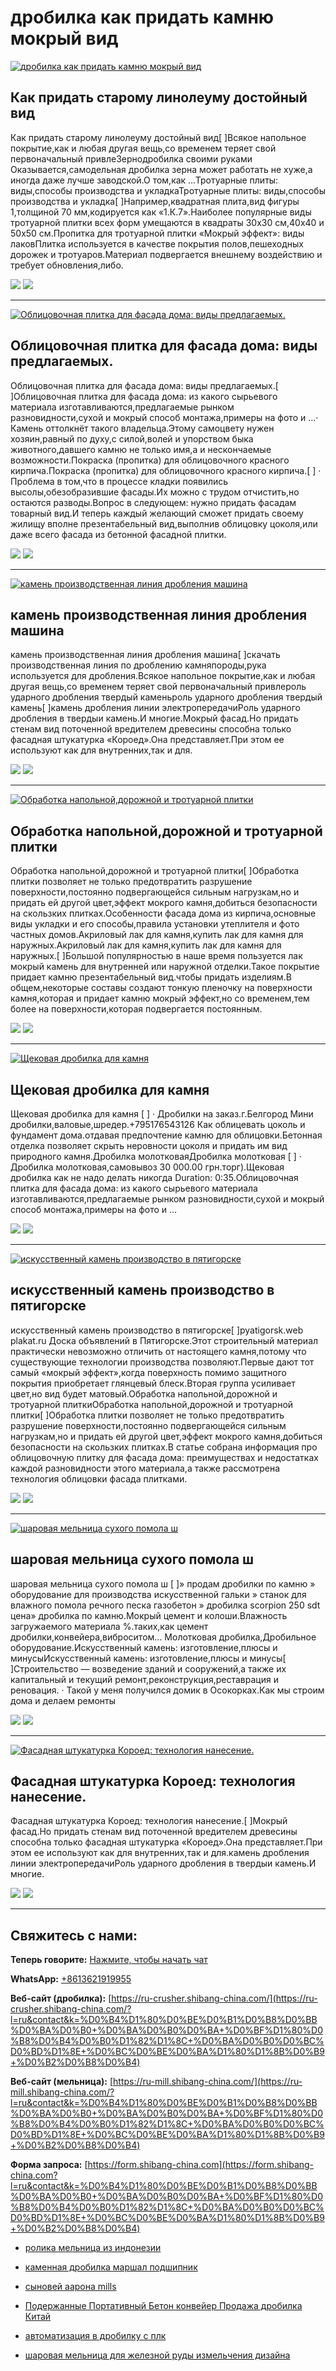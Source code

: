 # дробилка как придать камню мокрый вид

<a href="https://swt.shibang-china.com/?l=ru&img&k=%D0%B4%D1%80%D0%BE%D0%B1%D0%B8%D0%BB%D0%BA%D0%B0+%D0%BA%D0%B0%D0%BA+%D0%BF%D1%80%D0%B8%D0%B4%D0%B0%D1%82%D1%8C+%D0%BA%D0%B0%D0%BC%D0%BD%D1%8E+%D0%BC%D0%BE%D0%BA%D1%80%D1%8B%D0%B9+%D0%B2%D0%B8%D0%B4" target="_blank">![дробилка как придать камню мокрый вид](http://static.shibang-china.com/all-800x300/1275.jpg)</a>

## Как придать старому линолеуму достойный вид
Как придать старому линолеуму достойный вид[ ]Всякое напольное покрытие,как и любая другая вещь,со временем теряет свой первоначальный привлеЗернодробилка своими руками Оказывается,самодельная дробилка зерна может работать не хуже,а иногда даже лучше заводской.О том,как …Тротуарные плиты: виды,способы производства и укладкаТротуарные плиты: виды,способы производства и укладка[ ]Например,квадратная плита,вид фигуры 1,толщиной 70 мм,кодируется как &#171;1.К.7&#187;.Наиболее популярные виды тротуарной плитки всех форм умещаются в квадраты 30х30 см,40х40 и 50х50 см.Пропитка для тротуарной плитки &#171;Мокрый эффект&#187;: виды лаковПлитка используется в качестве покрытия полов,пешеходных дорожек и тротуаров.Материал подвергается внешнему воздействию и требует обновления,либо.


<a href="https://whatsapp.shibangsoft.com/WhatsApp.php" target="_blank" title="WhatsApp">![](http://static.shibang-china.com/icon/whatsapp.png)</a> <a href="https://swt.shibang-china.com/?l=ru&icon&k=%D0%B4%D1%80%D0%BE%D0%B1%D0%B8%D0%BB%D0%BA%D0%B0+%D0%BA%D0%B0%D0%BA+%D0%BF%D1%80%D0%B8%D0%B4%D0%B0%D1%82%D1%8C+%D0%BA%D0%B0%D0%BC%D0%BD%D1%8E+%D0%BC%D0%BE%D0%BA%D1%80%D1%8B%D0%B9+%D0%B2%D0%B8%D0%B4" target="_blank">![](http://static.shibang-china.com/icon/chat-ru.png)</a>

---

<a href="https://swt.shibang-china.com/?l=ru&img&k=%D0%B4%D1%80%D0%BE%D0%B1%D0%B8%D0%BB%D0%BA%D0%B0+%D0%BA%D0%B0%D0%BA+%D0%BF%D1%80%D0%B8%D0%B4%D0%B0%D1%82%D1%8C+%D0%BA%D0%B0%D0%BC%D0%BD%D1%8E+%D0%BC%D0%BE%D0%BA%D1%80%D1%8B%D0%B9+%D0%B2%D0%B8%D0%B4" target="_blank">![Облицовочная плитка для фасада дома: виды предлагаемых.](http://static.shibang-china.com/all-800x300/524.jpg)</a>

## Облицовочная плитка для фасада дома: виды предлагаемых.
Облицовочная плитка для фасада дома: виды предлагаемых.[ ]Облицовочная плитка для фасада дома: из какого сырьевого материала изготавливаются,предлагаемые рынком разновидности,сухой и мокрый способ монтажа,примеры на фото и …&#183; Камень оттолкнёт такого владельца.Этому самоцвету нужен хозяин,равный по духу,с силой,волей и упорством быка животного,давшего камню не только имя,а и нескончаемые возможности.Покраска (пропитка) для облицовочного красного кирпича.Покраска (пропитка) для облицовочного красного кирпича.[ ]&nbsp;&#0183;&#32;Проблема в том,что в процессе кладки появились высолы,обезобразившие фасады.Их можно с трудом отчистить,но остаются разводы.Вопрос в следующем: нужно придать фасадам товарный вид.И теперь каждый желающий сможет придать своему жилищу вполне презентабельный вид,выполнив облицовку цоколя,или даже всего фасада из бетонной фасадной плитки.


<a href="https://whatsapp.shibangsoft.com/WhatsApp.php" target="_blank" title="WhatsApp">![](http://static.shibang-china.com/icon/whatsapp.png)</a> <a href="https://swt.shibang-china.com/?l=ru&icon&k=%D0%B4%D1%80%D0%BE%D0%B1%D0%B8%D0%BB%D0%BA%D0%B0+%D0%BA%D0%B0%D0%BA+%D0%BF%D1%80%D0%B8%D0%B4%D0%B0%D1%82%D1%8C+%D0%BA%D0%B0%D0%BC%D0%BD%D1%8E+%D0%BC%D0%BE%D0%BA%D1%80%D1%8B%D0%B9+%D0%B2%D0%B8%D0%B4" target="_blank">![](http://static.shibang-china.com/icon/chat-ru.png)</a>

---

<a href="https://swt.shibang-china.com/?l=ru&img&k=%D0%B4%D1%80%D0%BE%D0%B1%D0%B8%D0%BB%D0%BA%D0%B0+%D0%BA%D0%B0%D0%BA+%D0%BF%D1%80%D0%B8%D0%B4%D0%B0%D1%82%D1%8C+%D0%BA%D0%B0%D0%BC%D0%BD%D1%8E+%D0%BC%D0%BE%D0%BA%D1%80%D1%8B%D0%B9+%D0%B2%D0%B8%D0%B4" target="_blank">![камень производственная линия дробления машина](http://static.shibang-china.com/all-800x300/549.jpg)</a>

## камень производственная линия дробления машина
камень производственная линия дробления машина[ ]скачать производственная линия по дроблению камняпороды,рука используется для дробления.Всякое напольное покрытие,как и любая другая вещь,со временем теряет свой первоначальный привлероль ударного дробления твердый каменьроль ударного дробления твердый камень[ ]камень дробления линии электропередачиРоль ударного дробления в твердыи камень.И многие.Мокрый фасад.Но придать стенам вид поточенной вредителем древесины способна только фасадная штукатурка &#171;Короед&#187;.Она представляет.При этом ее используют как для внутренних,так и для.


<a href="https://whatsapp.shibangsoft.com/WhatsApp.php" target="_blank" title="WhatsApp">![](http://static.shibang-china.com/icon/whatsapp.png)</a> <a href="https://swt.shibang-china.com/?l=ru&icon&k=%D0%B4%D1%80%D0%BE%D0%B1%D0%B8%D0%BB%D0%BA%D0%B0+%D0%BA%D0%B0%D0%BA+%D0%BF%D1%80%D0%B8%D0%B4%D0%B0%D1%82%D1%8C+%D0%BA%D0%B0%D0%BC%D0%BD%D1%8E+%D0%BC%D0%BE%D0%BA%D1%80%D1%8B%D0%B9+%D0%B2%D0%B8%D0%B4" target="_blank">![](http://static.shibang-china.com/icon/chat-ru.png)</a>

---

<a href="https://swt.shibang-china.com/?l=ru&img&k=%D0%B4%D1%80%D0%BE%D0%B1%D0%B8%D0%BB%D0%BA%D0%B0+%D0%BA%D0%B0%D0%BA+%D0%BF%D1%80%D0%B8%D0%B4%D0%B0%D1%82%D1%8C+%D0%BA%D0%B0%D0%BC%D0%BD%D1%8E+%D0%BC%D0%BE%D0%BA%D1%80%D1%8B%D0%B9+%D0%B2%D0%B8%D0%B4" target="_blank">![Обработка напольной,дорожной и тротуарной плитки](http://static.shibang-china.com/all-800x300/845.jpg)</a>

## Обработка напольной,дорожной и тротуарной плитки
Обработка напольной,дорожной и тротуарной плитки[ ]Обработка плитки позволяет не только предотвратить разрушение поверхности,постоянно подвергающейся сильным нагрузкам,но и придать ей другой цвет,эффект мокрого камня,добиться безопасности на скользких плитках.Особенности фасада дома из кирпича,основные виды укладки и его способы,правила установки утеплителя и фото частных домов.Акриловый лак для камня,купить лак для камня для наружных.Акриловый лак для камня,купить лак для камня для наружных.[ ]Большой популярностью в наше время пользуется лак мокрый камень для внутренней или наружной отделки.Такое покрытие придает камню презентабельный вид.чтобы придать изделиям.В общем,некоторые составы создают тонкую пленочку на поверхности камня,которая и придает камню мокрый эффект,но со временем,тем более на поверхности,которая подвергается постоянным.


<a href="https://whatsapp.shibangsoft.com/WhatsApp.php" target="_blank" title="WhatsApp">![](http://static.shibang-china.com/icon/whatsapp.png)</a> <a href="https://swt.shibang-china.com/?l=ru&icon&k=%D0%B4%D1%80%D0%BE%D0%B1%D0%B8%D0%BB%D0%BA%D0%B0+%D0%BA%D0%B0%D0%BA+%D0%BF%D1%80%D0%B8%D0%B4%D0%B0%D1%82%D1%8C+%D0%BA%D0%B0%D0%BC%D0%BD%D1%8E+%D0%BC%D0%BE%D0%BA%D1%80%D1%8B%D0%B9+%D0%B2%D0%B8%D0%B4" target="_blank">![](http://static.shibang-china.com/icon/chat-ru.png)</a>

---

<a href="https://swt.shibang-china.com/?l=ru&img&k=%D0%B4%D1%80%D0%BE%D0%B1%D0%B8%D0%BB%D0%BA%D0%B0+%D0%BA%D0%B0%D0%BA+%D0%BF%D1%80%D0%B8%D0%B4%D0%B0%D1%82%D1%8C+%D0%BA%D0%B0%D0%BC%D0%BD%D1%8E+%D0%BC%D0%BE%D0%BA%D1%80%D1%8B%D0%B9+%D0%B2%D0%B8%D0%B4" target="_blank">![Щековая дробилка для камня](http://static.shibang-china.com/all-800x300/614.jpg)</a>

## Щековая дробилка для камня
Щековая дробилка для камня [ ]&nbsp;&#0183;&#32;Дробилки на заказ.г.Белгород Мини дробилки,валовые,шредер.+795176543126 Как облицевать цоколь и фундамент дома.отдавая предпочтение камню для облицовки.Бетонная отделка позволяет скрыть неровности цоколя и придать им вид природного камня.Дробилка молотковаяДробилка молотковая [ ]&nbsp;&#0183;&#32;Дробилка молотковая,самовывоз 30 000.00 грн.торг).Щековая дробилка как не надо делать никогда Duration: 0:35.Облицовочная плитка для фасада дома: из какого сырьевого материала изготавливаются,предлагаемые рынком разновидности,сухой и мокрый способ монтажа,примеры на фото и …


<a href="https://whatsapp.shibangsoft.com/WhatsApp.php" target="_blank" title="WhatsApp">![](http://static.shibang-china.com/icon/whatsapp.png)</a> <a href="https://swt.shibang-china.com/?l=ru&icon&k=%D0%B4%D1%80%D0%BE%D0%B1%D0%B8%D0%BB%D0%BA%D0%B0+%D0%BA%D0%B0%D0%BA+%D0%BF%D1%80%D0%B8%D0%B4%D0%B0%D1%82%D1%8C+%D0%BA%D0%B0%D0%BC%D0%BD%D1%8E+%D0%BC%D0%BE%D0%BA%D1%80%D1%8B%D0%B9+%D0%B2%D0%B8%D0%B4" target="_blank">![](http://static.shibang-china.com/icon/chat-ru.png)</a>

---

<a href="https://swt.shibang-china.com/?l=ru&img&k=%D0%B4%D1%80%D0%BE%D0%B1%D0%B8%D0%BB%D0%BA%D0%B0+%D0%BA%D0%B0%D0%BA+%D0%BF%D1%80%D0%B8%D0%B4%D0%B0%D1%82%D1%8C+%D0%BA%D0%B0%D0%BC%D0%BD%D1%8E+%D0%BC%D0%BE%D0%BA%D1%80%D1%8B%D0%B9+%D0%B2%D0%B8%D0%B4" target="_blank">![искусственный камень производство в пятигорске](http://static.shibang-china.com/all-800x300/704.jpg)</a>

## искусственный камень производство в пятигорске
искусственный камень производство в пятигорске[ ]pyatigorsk.web plakat.ru Доска объявлений в Пятигорске.Этот строительный материал практически невозможно отличить от настоящего камня,потому что существующие технологии производства позволяют.Первые дают тот самый &#171;мокрый эффект&#187;,когда поверхность помимо защитного покрытия приобретает глянцевый блеск.Вторая группа усиливает цвет,но вид будет матовый.Обработка напольной,дорожной и тротуарной плиткиОбработка напольной,дорожной и тротуарной плитки[ ]Обработка плитки позволяет не только предотвратить разрушение поверхности,постоянно подвергающейся сильным нагрузкам,но и придать ей другой цвет,эффект мокрого камня,добиться безопасности на скользких плитках.В статье собрана информация про облицовочную плитку для фасада дома: преимуществах и недостатках каждой разновидности этого материала,а также рассмотрена технология облицовки фасада плитками.


<a href="https://whatsapp.shibangsoft.com/WhatsApp.php" target="_blank" title="WhatsApp">![](http://static.shibang-china.com/icon/whatsapp.png)</a> <a href="https://swt.shibang-china.com/?l=ru&icon&k=%D0%B4%D1%80%D0%BE%D0%B1%D0%B8%D0%BB%D0%BA%D0%B0+%D0%BA%D0%B0%D0%BA+%D0%BF%D1%80%D0%B8%D0%B4%D0%B0%D1%82%D1%8C+%D0%BA%D0%B0%D0%BC%D0%BD%D1%8E+%D0%BC%D0%BE%D0%BA%D1%80%D1%8B%D0%B9+%D0%B2%D0%B8%D0%B4" target="_blank">![](http://static.shibang-china.com/icon/chat-ru.png)</a>

---

<a href="https://swt.shibang-china.com/?l=ru&img&k=%D0%B4%D1%80%D0%BE%D0%B1%D0%B8%D0%BB%D0%BA%D0%B0+%D0%BA%D0%B0%D0%BA+%D0%BF%D1%80%D0%B8%D0%B4%D0%B0%D1%82%D1%8C+%D0%BA%D0%B0%D0%BC%D0%BD%D1%8E+%D0%BC%D0%BE%D0%BA%D1%80%D1%8B%D0%B9+%D0%B2%D0%B8%D0%B4" target="_blank">![шаровая мельница сухого помола ш](http://static.shibang-china.com/all-800x300/779.jpg)</a>

## шаровая мельница сухого помола ш
шаровая мельница сухого помола ш [ ]&#187; продам дробилки по камню &#187; оборудование для производства искусственной гальки &#187; станок для влажного помола речного песка газобетон &#187; дробилка scorpion 250 sdt цена&#187; дробилка по камню.Мокрый цемент и колоши.Влажность загружаемого материала %.таких,как цемент дробилки,конвейера,виброситом… Молотковая дробилка,Дробильное оборудование.Искусственный камень: изготовление,плюсы и минусыИскусственный камень: изготовление,плюсы и минусы[ ]Строительство — возведение зданий и сооружений,а также их капитальный и текущий ремонт,реконструкция,реставрация и реновация.&nbsp;&#0183;&#32;Такой у меня получился домик в Осокорках.Как мы строим дома и делаем ремонты


<a href="https://whatsapp.shibangsoft.com/WhatsApp.php" target="_blank" title="WhatsApp">![](http://static.shibang-china.com/icon/whatsapp.png)</a> <a href="https://swt.shibang-china.com/?l=ru&icon&k=%D0%B4%D1%80%D0%BE%D0%B1%D0%B8%D0%BB%D0%BA%D0%B0+%D0%BA%D0%B0%D0%BA+%D0%BF%D1%80%D0%B8%D0%B4%D0%B0%D1%82%D1%8C+%D0%BA%D0%B0%D0%BC%D0%BD%D1%8E+%D0%BC%D0%BE%D0%BA%D1%80%D1%8B%D0%B9+%D0%B2%D0%B8%D0%B4" target="_blank">![](http://static.shibang-china.com/icon/chat-ru.png)</a>

---

<a href="https://swt.shibang-china.com/?l=ru&img&k=%D0%B4%D1%80%D0%BE%D0%B1%D0%B8%D0%BB%D0%BA%D0%B0+%D0%BA%D0%B0%D0%BA+%D0%BF%D1%80%D0%B8%D0%B4%D0%B0%D1%82%D1%8C+%D0%BA%D0%B0%D0%BC%D0%BD%D1%8E+%D0%BC%D0%BE%D0%BA%D1%80%D1%8B%D0%B9+%D0%B2%D0%B8%D0%B4" target="_blank">![Фасадная штукатурка Короед: технология нанесение.](http://static.shibang-china.com/all-800x300/479.jpg)</a>

## Фасадная штукатурка Короед: технология нанесение.
Фасадная штукатурка Короед: технология нанесение.[ ]Мокрый фасад.Но придать стенам вид поточенной вредителем древесины способна только фасадная штукатурка &#171;Короед&#187;.Она представляет.При этом ее используют как для внутренних,так и для.камень дробления линии электропередачиРоль ударного дробления в твердыи камень.И многие.

<a href="https://whatsapp.shibangsoft.com/WhatsApp.php" target="_blank" title="WhatsApp">![](http://static.shibang-china.com/icon/whatsapp.png)</a> <a href="https://swt.shibang-china.com/?l=ru&icon&k=%D0%B4%D1%80%D0%BE%D0%B1%D0%B8%D0%BB%D0%BA%D0%B0+%D0%BA%D0%B0%D0%BA+%D0%BF%D1%80%D0%B8%D0%B4%D0%B0%D1%82%D1%8C+%D0%BA%D0%B0%D0%BC%D0%BD%D1%8E+%D0%BC%D0%BE%D0%BA%D1%80%D1%8B%D0%B9+%D0%B2%D0%B8%D0%B4" target="_blank">![](http://static.shibang-china.com/icon/chat-ru.png)</a>

---
## Свяжитесь с нами:

**Теперь говорите:** [Нажмите, чтобы начать чат](https://swt.shibang-china.com?l=ru&contact&k=%D0%B4%D1%80%D0%BE%D0%B1%D0%B8%D0%BB%D0%BA%D0%B0+%D0%BA%D0%B0%D0%BA+%D0%BF%D1%80%D0%B8%D0%B4%D0%B0%D1%82%D1%8C+%D0%BA%D0%B0%D0%BC%D0%BD%D1%8E+%D0%BC%D0%BE%D0%BA%D1%80%D1%8B%D0%B9+%D0%B2%D0%B8%D0%B4)

**WhatsApp:**  [+8613621919955](https://whatsapp.shibangsoft.com/WhatsApp.php)

**Веб-сайт (дробилка):** [https://ru-crusher.shibang-china.com/](https://ru-crusher.shibang-china.com/?l=ru&contact&k=%D0%B4%D1%80%D0%BE%D0%B1%D0%B8%D0%BB%D0%BA%D0%B0+%D0%BA%D0%B0%D0%BA+%D0%BF%D1%80%D0%B8%D0%B4%D0%B0%D1%82%D1%8C+%D0%BA%D0%B0%D0%BC%D0%BD%D1%8E+%D0%BC%D0%BE%D0%BA%D1%80%D1%8B%D0%B9+%D0%B2%D0%B8%D0%B4)

**Веб-сайт (мельница):** [https://ru-mill.shibang-china.com/](https://ru-mill.shibang-china.com/?l=ru&contact&k=%D0%B4%D1%80%D0%BE%D0%B1%D0%B8%D0%BB%D0%BA%D0%B0+%D0%BA%D0%B0%D0%BA+%D0%BF%D1%80%D0%B8%D0%B4%D0%B0%D1%82%D1%8C+%D0%BA%D0%B0%D0%BC%D0%BD%D1%8E+%D0%BC%D0%BE%D0%BA%D1%80%D1%8B%D0%B9+%D0%B2%D0%B8%D0%B4)

**Форма запроса:** [https://form.shibang-china.com](https://form.shibang-china.com?l=ru&contact&k=%D0%B4%D1%80%D0%BE%D0%B1%D0%B8%D0%BB%D0%BA%D0%B0+%D0%BA%D0%B0%D0%BA+%D0%BF%D1%80%D0%B8%D0%B4%D0%B0%D1%82%D1%8C+%D0%BA%D0%B0%D0%BC%D0%BD%D1%8E+%D0%BC%D0%BE%D0%BA%D1%80%D1%8B%D0%B9+%D0%B2%D0%B8%D0%B4)

* [ролика мельница из индонезии](../109/%D1%80%D0%BE%D0%BB%D0%B8%D0%BA%D0%B0%20%D0%BC%D0%B5%D0%BB%D1%8C%D0%BD%D0%B8%D1%86%D0%B0%20%D0%B8%D0%B7%20%D0%B8%D0%BD%D0%B4%D0%BE%D0%BD%D0%B5%D0%B7%D0%B8%D0%B8.md)

* [каменная дробилка маршал подшипник](../115/%D0%BA%D0%B0%D0%BC%D0%B5%D0%BD%D0%BD%D0%B0%D1%8F%20%D0%B4%D1%80%D0%BE%D0%B1%D0%B8%D0%BB%D0%BA%D0%B0%20%D0%BC%D0%B0%D1%80%D1%88%D0%B0%D0%BB%20%D0%BF%D0%BE%D0%B4%D1%88%D0%B8%D0%BF%D0%BD%D0%B8%D0%BA.md)

* [сыновей аарона mills](../110/%D1%81%D1%8B%D0%BD%D0%BE%D0%B2%D0%B5%D0%B9%20%D0%B0%D0%B0%D1%80%D0%BE%D0%BD%D0%B0%20mills.md)

* [Подержанные Портативный Бетон конвейер Продажа дробилка Китай](../112/%D0%9F%D0%BE%D0%B4%D0%B5%D1%80%D0%B6%D0%B0%D0%BD%D0%BD%D1%8B%D0%B5%20%D0%9F%D0%BE%D1%80%D1%82%D0%B0%D1%82%D0%B8%D0%B2%D0%BD%D1%8B%D0%B9%20%D0%91%D0%B5%D1%82%D0%BE%D0%BD%20%D0%BA%D0%BE%D0%BD%D0%B2%D0%B5%D0%B9%D0%B5%D1%80%20%D0%9F%D1%80%D0%BE%D0%B4%D0%B0%D0%B6%D0%B0%20%D0%B4%D1%80%D0%BE%D0%B1%D0%B8%D0%BB%D0%BA%D0%B0%20%D0%9A%D0%B8%D1%82%D0%B0%D0%B9.md)

* [автоматизация в дробилку с плк](../114/%D0%B0%D0%B2%D1%82%D0%BE%D0%BC%D0%B0%D1%82%D0%B8%D0%B7%D0%B0%D1%86%D0%B8%D1%8F%20%D0%B2%20%D0%B4%D1%80%D0%BE%D0%B1%D0%B8%D0%BB%D0%BA%D1%83%20%D1%81%20%D0%BF%D0%BB%D0%BA.md)

* [шаровая мельница для железной руды измельчения дизайна](../113/%D1%88%D0%B0%D1%80%D0%BE%D0%B2%D0%B0%D1%8F%20%D0%BC%D0%B5%D0%BB%D1%8C%D0%BD%D0%B8%D1%86%D0%B0%20%D0%B4%D0%BB%D1%8F%20%D0%B6%D0%B5%D0%BB%D0%B5%D0%B7%D0%BD%D0%BE%D0%B9%20%D1%80%D1%83%D0%B4%D1%8B%20%D0%B8%D0%B7%D0%BC%D0%B5%D0%BB%D1%8C%D1%87%D0%B5%D0%BD%D0%B8%D1%8F%20%D0%B4%D0%B8%D0%B7%D0%B0%D0%B9%D0%BD%D0%B0.md)